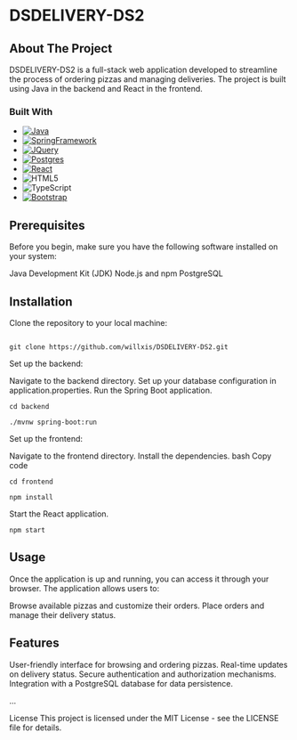 # DSDELIVERY-DS2

<!-- ABOUT THE PROJECT -->
## About The Project

DSDELIVERY-DS2 is a full-stack web application developed to streamline the process of ordering pizzas and managing deliveries. The project is built using Java in the backend and React in the frontend.

### Built With
* [![Java][Java]][Java-url]
* [![SpringFramework][Spring]][Spring-url]
* [![JQuery][JQuery]][JQuery-url]
* [![Postgres][Postgres]][Postgres-url]
* [![React][ReactJS]][React-url]
*  ![HTML5]
*  ![TypeScript]
* [![Bootstrap][Bootstrap]][Bootstrap-url]

## Prerequisites

Before you begin, make sure you have the following software installed on your system:

Java Development Kit (JDK)
Node.js and npm
PostgreSQL

## Installation
Clone the repository to your local machine:

```

git clone https://github.com/willxis/DSDELIVERY-DS2.git

```
Set up the backend:

Navigate to the backend directory.
Set up your database configuration in application.properties.
Run the Spring Boot application.

```
cd backend

```
```
./mvnw spring-boot:run

```

Set up the frontend:

Navigate to the frontend directory.
Install the dependencies.
bash
Copy code
```
cd frontend

```
```
npm install

```
Start the React application.

```
npm start

```

## Usage

Once the application is up and running, you can access it through your browser. The application allows users to:

Browse available pizzas and customize their orders.
Place orders and manage their delivery status.

## Features
User-friendly interface for browsing and ordering pizzas.
Real-time updates on delivery status.
Secure authentication and authorization mechanisms.
Integration with a PostgreSQL database for data persistence.

...

License
This project is licensed under the MIT License - see the LICENSE file for details.


<!-- MARKDOWN LINKS & IMAGES -->
<!-- https://www.markdownguide.org/basic-syntax/#reference-style-links -->
[ReactJS]: https://img.shields.io/badge/React-20232A?style=for-the-badge&logo=react&logoColor=61DAFB
[React-url]: https://reactjs.org/

[Spring]: https://img.shields.io/badge/spring-%236DB33F.svg?style=for-the-badge&logo=spring&logoColor=white
[Spring-url]: https://spring.io

[Java]: https://img.shields.io/badge/java-%23ED8B00.svg?style=for-the-badge&logo=openjdk&logoColor=white
[Java-url]: https://java.com

[Postgres]: https://img.shields.io/badge/postgres-%23316192.svg?style=for-the-badge&logo=postgresql&logoColor=white
[Postgres-url]: https://www.postgresql.org/

[NodeJS]: https://img.shields.io/badge/node.js-6DA55F?style=for-the-badge&logo=node.js&logoColor=white
[NodeJS-url]: https://nodejs.org/

[NPM]: https://img.shields.io/badge/NPM-%23CB3837.svg?style=for-the-badge&logo=npm&logoColor=white

[Bootstrap]: https://img.shields.io/badge/bootstrap-%238511FA.svg?style=for-the-badge&logo=bootstrap&logoColor=white
[Bootstrap-url]: https://getbootstrap.com

[HTML5]: https://img.shields.io/badge/html5-%23E34F26.svg?style=for-the-badge&logo=html5&logoColor=white

[JavaScript]: https://img.shields.io/badge/javascript-%23323330.svg?style=for-the-badge&logo=javascript&logoColor=%23F7DF1E
[TypeScript]: https://img.shields.io/badge/typescript-%23007ACC.svg?style=for-the-badge&logo=typescript&logoColor=white

[JQuery]: https://img.shields.io/badge/jQuery-0769AD?style=for-the-badge&logo=jquery&logoColor=white
[JQuery-url]: https://jquery.com 


